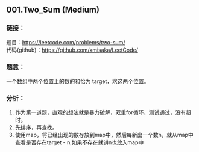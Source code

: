 ## 001.Two_Sum (Medium)  
  
### **链接**：  
题目：https://leetcode.com/problems/two-sum/  
代码(github)：https://github.com/xmisaka/LeetCode/  
  
### **题意**：  
一个数组中两个位置上的数的和恰为 target，求这两个位置。  
  
### **分析**：  
1. 作为第一道题，直观的想法就是暴力破解，双重for循环，测试通过，没有超时。 
2. 先排序，再查找。
3. 使用map，将已经出现的数存放到map中，然后每新出一个数n，就从map中查看是否存在target - n,如果不存在就讲n也放入map中

  

